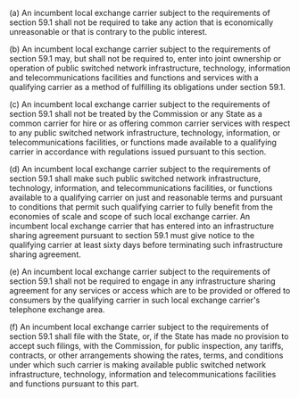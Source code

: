 (a) An incumbent local exchange carrier subject to the requirements of section 59.1 shall not be required to take any action that is economically unreasonable or that is contrary to the public interest.

(b) An incumbent local exchange carrier subject to the requirements of section 59.1 may, but shall not be required to, enter into joint ownership or operation of public switched network infrastructure, technology, information and telecommunications facilities and functions and services with a qualifying carrier as a method of fulfilling its obligations under section 59.1.

(c) An incumbent local exchange carrier subject to the requirements of section 59.1 shall not be treated by the Commission or any State as a common carrier for hire or as offering common carrier services with respect to any public switched network infrastructure, technology, information, or telecommunications facilities, or functions made available to a qualifying carrier in accordance with regulations issued pursuant to this section.

(d) An incumbent local exchange carrier subject to the requirements of section 59.1 shall make such public switched network infrastructure, technology, information, and telecommunications facilities, or functions available to a qualifying carrier on just and reasonable terms and pursuant to conditions that permit such qualifying carrier to fully benefit from the economies of scale and scope of such local exchange carrier. An incumbent local exchange carrier that has entered into an infrastructure sharing agreement pursuant to section 59.1 must give notice to the qualifying carrier at least sixty days before terminating such infrastructure sharing agreement.

(e) An incumbent local exchange carrier subject to the requirements of section 59.1 shall not be required to engage in any infrastructure sharing agreement for any services or access which are to be provided or offered to consumers by the qualifying carrier in such local exchange carrier's telephone exchange area.

(f) An incumbent local exchange carrier subject to the requirements of section 59.1 shall file with the State, or, if the State has made no provision to accept such filings, with the Commission, for public inspection, any tariffs, contracts, or other arrangements showing the rates, terms, and conditions under which such carrier is making available public switched network infrastructure, technology, information and telecommunications facilities and functions pursuant to this part.

